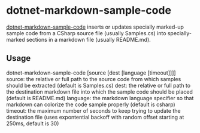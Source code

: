 # dotnet-markdown-sample-code

[dotnet-markdown-sample-code](https://github.com/jamesivie/dotnet-markdown-sample-code) inserts or updates specially marked-up sample code from a CSharp source file (usually Samples.cs) into specially-marked sections in a markdown file (usually README.md).

## Usage
dotnet-markdown-sample-code [source [dest [language [timeout]]]]
    source: the relative or full path to the source code from which samples should be extracted (default is Samples.cs)
      dest: the relative or full path to the destination markdown file into which the sample code should be placed (default is README.md)
  language: the markdown language specifier so that markdown can colorize the code sample properly (default is csharp)
   timeout: the maximum number of seconds to keep trying to update the destination file (uses expontential backoff with random offset starting at 250ms, default is 30)
